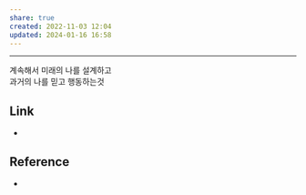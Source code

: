 ```yaml
---
share: true
created: 2022-11-03 12:04
updated: 2024-01-16 16:58
---
```


---

계속해서 미래의 나를 설계하고  
과거의 나를 믿고 행동하는것


## Link
- 


## Reference
- 